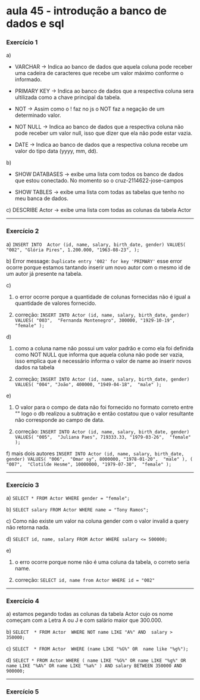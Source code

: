 # aula 45 - introdução a banco de dados e sql

### Exercício 1
a) 
- VARCHAR -> Indica ao banco de dados que aquela coluna pode receber uma cadeira de caracteres que recebe um valor máximo conforme o informado.

- PRIMARY KEY -> Indica ao banco de dados que a respectiva coluna sera ultilizada como a chave principal da tabela.

- NOT -> Assim como o ! faz no js o NOT faz a negação de um determinado valor.

- NOT NULL -> Indica ao banco de dados que a respectiva coluna não pode receber um valor null, isso que dizer que ela não pode estar vazia.

- DATE -> Indica ao banco de dados que a respectiva coluna recebe um valor do tipo data (yyyy, mm, dd).

b)
- SHOW DATABASES -> exibe uma lista com todos os banco de dados que estou conectado. No momento so o cruz-2114622-jose-campos

- SHOW TABLES -> exibe uma lista com todas as tabelas que tenho no meu banca de dados.

c) DESCRIBE Actor -> exibe uma lista com todas as colunas da tabela Actor

---
### Exercício 2

a) ``` INSERT INTO  Actor (id, name, salary, birth_date, gender)
VALUES(
  "002",
  "Glória Pires",
  1.200.000,
  "1963-08-23",
); ```

b) Error message: ``` Duplicate entry '002' for key 'PRIMARY' ``` esse error ocorre porque estamos tantando inserir um novo autor com o mesmo id de um autor já presente na tabela.

c)
1. o error ocorre porque a quantidade de colunas fornecidas não é igual a quantidade de valores fornecido.

2. correção: ``` INSERT INTO Actor (id, name, salary, birth_date, gender)
VALUES(
  "003", 
  "Fernanda Montenegro",
  300000,
  "1929-10-19", 
  "female"
); ```

d) 
1. como a coluna name não possui um valor padrão e como ela foi definida como NOT NULL que informa que aquela coluna não pode ser vazia, isso emplica que é necessário informa o valor de name ao inserir novos dados na tabela

2. correção; ``` INSERT INTO Actor (id, name, salary, birth_date, gender)
VALUES(
  "004",
  "João",
  400000,
  "1949-04-18", 
  "male"
); ```

e) 
1. O valor para o compo de data não foi fornecido no formato correto entre "" logo o db realizou a subtração e então costatou que o valor resultante não corresponde ao campo de data.

2. correção: ``` INSERT INTO Actor (id, name, salary, birth_date, gender)
VALUES(
  "005", 
  "Juliana Paes",
  719333.33,
  "1979-03-26", 
  "female"
); ```

f) mais dois autores ``` INSERT INTO Actor (id, name, salary, birth_date, gender)
VALUES(
  "006", 
  "Omar sy",
  8000000,
  "1978-01-20", 
  "male"
), (
  "007", 
  "Clotilde Hesme",
  10000000,
  "1979-07-30", 
  "female"
); ```

---
### Exercício 3

a) ``` SELECT * FROM Actor WHERE gender = "female"; ```

b) ``` SELECT salary FROM Actor WHERE name = "Tony Ramos"; ```

c) Como não existe um valor na coluna gender com o valor invalid a query não retorna nada.

d) ``` SELECT id, name, salary FROM Actor WHERE salary <= 500000; ```

e) 
1. o erro ocorre porque nome não é uma coluna da tabela, o correto seria name.

2. correção: ``` SELECT id, name from Actor WHERE id = "002" ```

---
### Exercício 4
a) estamos pegando todas as colunas da tabela Actor cujo os nome começam com a Letra A ou J e com salário maior que 300.000.

b) ``` SELECT  * FROM Actor 
WHERE NOT name LIKE "A%" AND  salary > 350000; ```

c) ``` SELECT  * FROM Actor 
WHERE (name LIKE "%G%" OR  name like "%g%"); ```

d) ``` SELECT * FROM Actor
WHERE
  (
    name LIKE "%G%"
    OR name LIKE "%g%"
    OR name LIKE "%A%"
    OR name LIKE "%a%"
  ) AND salary BETWEEN 350000
  AND 900000; ```

---
### Exercício 5

